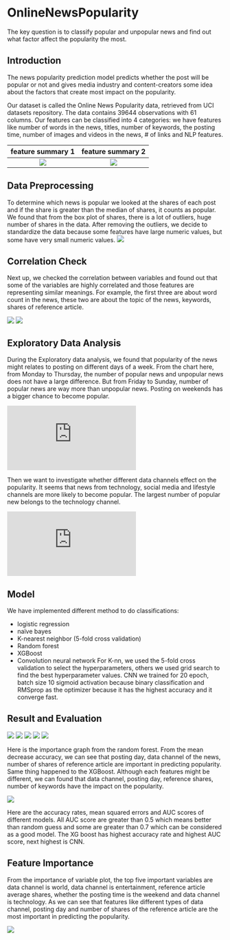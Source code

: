 # OnlineNewsPopularity

The key question is to classify popular and unpopular news and find out what factor affect the popularity the most.

## Introduction

The news popularity prediction model predicts whether the post will be popular or not and gives media industry and content-creators some idea about the factors that create most impact on the popularity.
 
Our dataset is called the Online News Popularity data, retrieved from UCI datasets repository. The data contains 39644 observations with 61 columns. Our features can be classified into 4 categories: we have features like number of words in the news, titles, number of keywords, the posting time, number of images and videos in the news, # of links and NLP features. 

feature summary 1            |  feature summary 2
:-------------------------:|:-------------------------:
![](https://github.com/czj818/OnlineNewsPopularity/blob/main/img/feature_sum.png)  |  ![](https://github.com/czj818/OnlineNewsPopularity/blob/main/img/feature_sum2.png)

## Data Preprocessing

To determine which news is popular we looked at the shares of each post and if the share is greater than the median of shares, it counts as popular. We found that from the box plot of shares, there is a lot of outliers, huge number of shares in the data.  After removing the outliers, we decide to standardize the data because some features have large numeric values, but some have very small numeric values.
![](https://github.com/czj818/OnlineNewsPopularity/blob/main/img/boxplot.png)

## Correlation Check

Next up, we checked the correlation between variables and found out that some of the variables are highly correlated and those features are representing similar meanings. For example, the first three are about word count in the news, these two are about the topic of the news, keywords, shares of reference article.

![](https://github.com/czj818/OnlineNewsPopularity/blob/main/img/corr.jpeg)
![](https://github.com/czj818/OnlineNewsPopularity/blob/main/ppt/Slide6.png)

## Exploratory Data Analysis

During the Exploratory data analysis, we found that popularity of the news might relates to posting on different days of a week. 
From the chart here, from Monday to Thursday, the number of popular news and unpopular news does not have a large difference. But from Friday to Sunday, number of popular news are way more than unpopular news. Posting on weekends has a bigger chance to become popular.

![](https://github.com/czj818/OnlineNewsPopularity/blob/main/img/day.pdf)

Then we want to investigate whether different data channels effect on the popularity. It seems that news from technology, social media and lifestyle channels are more likely to become popular. The largest number of popular new belongs to the technology channel.

![](https://github.com/czj818/OnlineNewsPopularity/blob/main/img/channel.pdf)

## Model

We have implemented different method to do classifications:
- logistic regression
- naïve bayes
- K-nearest neighbor (5-fold cross validation)
- Random forest
- XGBoost
- Convolution neural network
For K-nn, we used the 5-fold cross validation to select the hyperparameters, others we used grid search to find the best hyperparameter values. CNN we trained for 20 epoch, batch size 10 sigmoid activation because binary classification and RMSprop as the optimizer because it has the highest accuracy and it converge fast. 

## Result and Evaluation

![](https://github.com/czj818/OnlineNewsPopularity/blob/main/ppt/Slide10.png)
![](https://github.com/czj818/OnlineNewsPopularity/blob/main/ppt/Slide11.png)
![](https://github.com/czj818/OnlineNewsPopularity/blob/main/ppt/Slide12.png)
![](https://github.com/czj818/OnlineNewsPopularity/blob/main/ppt/Slide13.png)
![](https://github.com/czj818/OnlineNewsPopularity/blob/main/ppt/Slide14.png)

Here is the importance graph from the random forest.  From the mean decrease accuracy, we can see that posting day, data channel of the news, number of shares of reference article are important in predicting popularity.  Same thing happened to the XGBoost. Although each features might be different, we can found that data channel, posting day, reference shares, number of keywords have the impact on the popularity.

![](https://github.com/czj818/OnlineNewsPopularity/blob/main/ppt/Slide15.png)

Here are the accuracy rates, mean squared errors and AUC scores of different models. All AUC score are greater than 0.5 which means better than random guess and some are greater than 0.7 which can be considered as a good model. The XG boost has highest accuracy rate and highest AUC score, next highest is CNN.

## Feature Importance

From the importance of variable plot, the top five important variables are data channel is world, data channel is entertainment, reference article average shares, whether the posting time is the weekend and data channel is technology. As we can see that features like different types of data channel, posting day and number of shares of the reference article are the most important in predicting the popularity.

![](https://github.com/czj818/OnlineNewsPopularity/blob/main/img/XGBimportance.jpeg)

